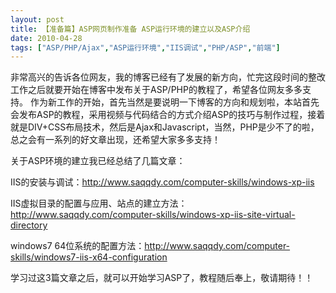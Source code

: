 ```yaml
---
layout: post
title: 【准备篇】ASP网页制作准备 ASP运行环境的建立以及ASP介绍		
date: 2010-04-28
tags: ["ASP/PHP/Ajax","ASP运行环境","IIS调试","PHP/ASP","前端"]
---
```


非常高兴的告诉各位网友，我的博客已经有了发展的新方向，忙完这段时间的整改工作之后就要开始在博客中发布关于ASP/PHP的教程了，希望各位网友多多支持。
作为新工作的开始，首先当然是要说明一下博客的方向和规划啦，本站首先会发布ASP的教程，采用视频与代码结合的方式介绍ASP的技巧与制作过程，接着就是DIV+CSS布局技术，然后是Ajax和Javascript，当然，PHP是少不了的啦，总之会有一系列的好文章出现，还希望大家多多支持！

关于ASP环境的建立我已经总结了几篇文章：

IIS的安装与调试：<a href="http://www.saqqdy.com/computer-skills/windows-xp-iis">http://www.saqqdy.com/computer-skills/windows-xp-iis</a>

IIS虚拟目录的配置与应用、站点的建立方法：<a href="http://www.saqqdy.com/computer-skills/windows-xp-iis-site-virtual-directory">http://www.saqqdy.com/computer-skills/windows-xp-iis-site-virtual-directory</a>

windows7 64位系统的配置方法：<a href="http://www.saqqdy.com/computer-skills/windows7-iis-x64-configuration">http://www.saqqdy.com/computer-skills/windows7-iis-x64-configuration</a>

学习过这3篇文章之后，就可以开始学习ASP了，教程随后奉上，敬请期待！！		